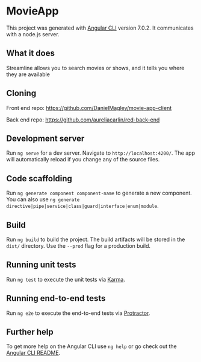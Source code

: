 # MovieApp

This project was generated with [Angular CLI](https://github.com/angular/angular-cli) version 7.0.2.
It communicates with a node.js server.

## What it does

Streamline allows you to search movies or shows, and it tells you where they are available

## Cloning 

Front end repo: https://github.com/DanielMagley/movie-app-client

Back end repo: https://github.com/aureliacarlin/red-back-end

## Development server

Run `ng serve` for a dev server. Navigate to `http://localhost:4200/`. The app will automatically reload if you change any of the source files.

## Code scaffolding

Run `ng generate component component-name` to generate a new component. You can also use `ng generate directive|pipe|service|class|guard|interface|enum|module`.

## Build

Run `ng build` to build the project. The build artifacts will be stored in the `dist/` directory. Use the `--prod` flag for a production build.

## Running unit tests

Run `ng test` to execute the unit tests via [Karma](https://karma-runner.github.io).

## Running end-to-end tests

Run `ng e2e` to execute the end-to-end tests via [Protractor](http://www.protractortest.org/).

## Further help

To get more help on the Angular CLI use `ng help` or go check out the [Angular CLI README](https://github.com/angular/angular-cli/blob/master/README.md).
